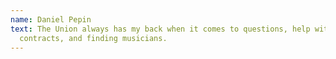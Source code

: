 ```yaml
---
name: Daniel Pepin
text: The Union always has my back when it comes to questions, help with
  contracts, and finding musicians.
---
```

